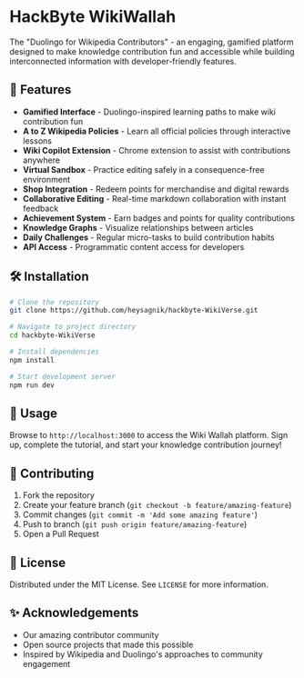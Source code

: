 # HackByte WikiWallah

The "Duolingo for Wikipedia Contributors" - an engaging, gamified platform designed to make knowledge contribution fun and accessible while building interconnected information with developer-friendly features.

## 🚀 Features

- **Gamified Interface** - Duolingo-inspired learning paths to make wiki contribution fun
- **A to Z Wikipedia Policies** - Learn all official policies through interactive lessons
- **Wiki Copilot Extension** - Chrome extension to assist with contributions anywhere
- **Virtual Sandbox** - Practice editing safely in a consequence-free environment
- **Shop Integration** - Redeem points for merchandise and digital rewards
- **Collaborative Editing** - Real-time markdown collaboration with instant feedback
- **Achievement System** - Earn badges and points for quality contributions
- **Knowledge Graphs** - Visualize relationships between articles
- **Daily Challenges** - Regular micro-tasks to build contribution habits
- **API Access** - Programmatic content access for developers

## 🛠️ Installation

```bash
# Clone the repository
git clone https://github.com/heysagnik/hackbyte-WikiVerse.git

# Navigate to project directory
cd hackbyte-WikiVerse

# Install dependencies
npm install

# Start development server
npm run dev
```

## 📖 Usage

Browse to `http://localhost:3000` to access the Wiki Wallah platform. Sign up, complete the tutorial, and start your knowledge contribution journey!

## 🤝 Contributing

1. Fork the repository
2. Create your feature branch (`git checkout -b feature/amazing-feature`)
3. Commit changes (`git commit -m 'Add some amazing feature'`)
4. Push to branch (`git push origin feature/amazing-feature`)
5. Open a Pull Request

## 📄 License

Distributed under the MIT License. See `LICENSE` for more information.


## ✨ Acknowledgements

- Our amazing contributor community
- Open source projects that made this possible
- Inspired by Wikipedia and Duolingo's approaches to community engagement